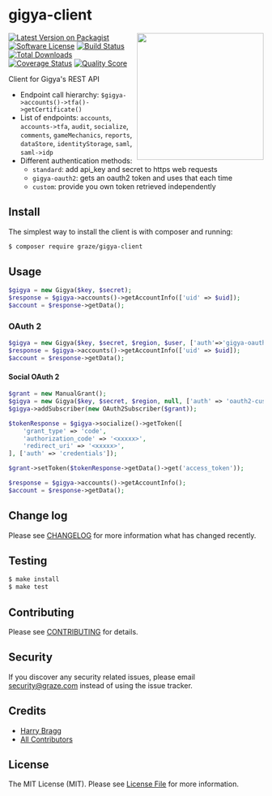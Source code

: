 # gigya-client

<img align="right" src="http://stuffpoint.com/family-guy/image/15298-family-guy-giggedy.gif" width="250" />

[![Latest Version on Packagist](https://img.shields.io/packagist/v/graze/gigya-client.svg?style=flat-square)](https://packagist.org/packages/graze/gigya-client)
[![Software License](https://img.shields.io/badge/license-MIT-brightgreen.svg?style=flat-square)](LICENSE.md)
[![Build Status](https://img.shields.io/travis/graze/gigya-client/master.svg?style=flat-square)](https://travis-ci.org/graze/gigya-client)
[![Total Downloads](https://img.shields.io/packagist/dt/graze/gigya-client.svg?style=flat-square)](https://packagist.org/packages/graze/gigya-client)
[![Coverage Status](https://img.shields.io/scrutinizer/coverage/g/graze/gigya-client.svg?style=flat-square)](https://scrutinizer-ci.com/g/graze/gigya-client/code-structure)
[![Quality Score](https://img.shields.io/scrutinizer/g/graze/gigya-client.svg?style=flat-square)](https://scrutinizer-ci.com/g/graze/gigya-client)

Client for Gigya's REST API

* Endpoint call hierarchy: `$gigya->accounts()->tfa()->getCertificate()`
* List of endpoints: `accounts`, `accounts->tfa`, `audit`, `socialize`, `comments`, `gameMechanics`, `reports`, `dataStore`, `identityStorage`, `saml`, `saml->idp`
* Different authentication methods:
  * `standard`: add api_key and secret to https web requests
  * `gigya-oauth2`: gets an oauth2 token and uses that each time
  * `custom`: provide you own token retrieved independently

## Install

The simplest way to install the client is with composer and running:

```bash
$ composer require graze/gigya-client
```

## Usage

```php
$gigya = new Gigya($key, $secret);
$response = $gigya->accounts()->getAccountInfo(['uid' => $uid]);
$account = $response->getData();
```

### OAuth 2

```php
$gigya = new Gigya($key, $secret, $region, $user, ['auth'=>'gigya-oauth2']);
$response = $gigya->accounts()->getAccountInfo(['uid' => $uid]);
$account = $response->getData();
```

#### Social OAuth 2

```php
$grant = new ManualGrant();
$gigya = new Gigya($key, $secret, $region, null, ['auth' => 'oauth2-custom']);
$gigya->addSubscriber(new OAuth2Subscriber($grant));

$tokenResponse = $gigya->socialize()->getToken([
    'grant_type' => 'code',
    'authorization_code' => '<xxxxx>',
    'redirect_uri' => '<xxxxx>',
], ['auth' => 'credentials']);

$grant->setToken($tokenResponse->getData()->get('access_token'));

$response = $gigya->accounts()->getAccountInfo();
$account = $response->getData();
```

## Change log

Please see [CHANGELOG](CHANGELOG.md) for more information what has changed recently.

## Testing

```bash
$ make install
$ make test
```

## Contributing

Please see [CONTRIBUTING](CONTRIBUTING.md) for details.

## Security

If you discover any security related issues, please email [security@graze.com](security@graze.com) instead of using the issue tracker.

## Credits

- [Harry Bragg](https://github.com/h-bragg)
- [All Contributors](../../contributors)

## License

The MIT License (MIT). Please see [License File](LICENSE.md) for more information.

